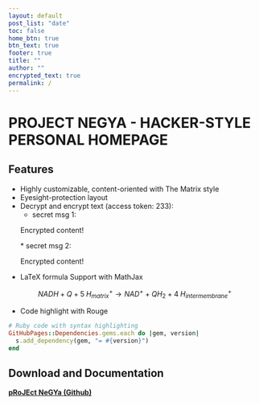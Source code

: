 ```yaml
---
layout: default
post_list: "date"
toc: false
home_btn: true
btn_text: true
footer: true
title: ""
author: ""
encrypted_text: true
permalink: /
---
```


# PROJECT NEGYA - HACKER-STYLE PERSONAL HOMEPAGE

##  Features
* Highly customizable, content-oriented with The Matrix style
* Eyesight-protection layout
* Decrypt and encrypt text (access token: 233): 
  * secret msg 1: 
  <p class="encrypted" id="/MZAf/PKx9jpw8/Jnp7XQQFki2ibGnArZP46W+keVThXquhWwFROEFnbY8eC57Tw==">Encrypted content!</p>
  * secret msg 2: 
  <p class="encrypted" id="G7D+0370pNmixIP1j7teCg1jtm9XCdOWYFH61lcM0LYWlT0hB3rS9raIs=">Encrypted content!</p>
* LaTeX formula Support with MathJax

$$
NADH+Q+5\;H_{matrix}^{+}\rightarrow NAD^{+}+QH_{2}+4\;H_{intermembrane}^{+}\!
$$

* Code highlight with Rouge

```ruby
# Ruby code with syntax highlighting
GitHubPages::Dependencies.gems.each do |gem, version|
  s.add_dependency(gem, "= #{version}")
end
```
## Download and Documentation

[**pRoJEct NeGYa (Github)**](https://github.com/akiritsu/pRoJEct-NeGYa)
